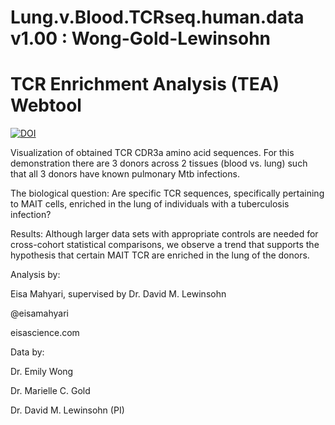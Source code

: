 # Lung.v.Blood.TCRseq.human.data v1.00 : Wong-Gold-Lewinsohn 
# TCR Enrichment Analysis (TEA) Webtool

[![DOI](https://zenodo.org/badge/84369709.svg)](https://zenodo.org/badge/latestdoi/84369709)

Visualization of obtained TCR CDR3a amino acid sequences. For this demonstration there are 3 donors across 2 tissues (blood vs. lung) such that all 3 donors have known pulmonary Mtb infections.

The biological question: Are specific TCR sequences, specifically pertaining to MAIT cells, enriched in the lung of individuals with a tuberculosis infection?

Results: Although larger data sets with appropriate controls are needed for cross-cohort statistical comparisons, we observe a trend that supports the hypothesis that certain MAIT TCR are enriched in the lung of the donors.

Analysis by:

Eisa Mahyari, supervised by Dr. David M. Lewinsohn

@eisamahyari

eisascience.com


Data by:

Dr. Emily Wong

Dr. Marielle C. Gold

Dr. David M. Lewinsohn (PI)
